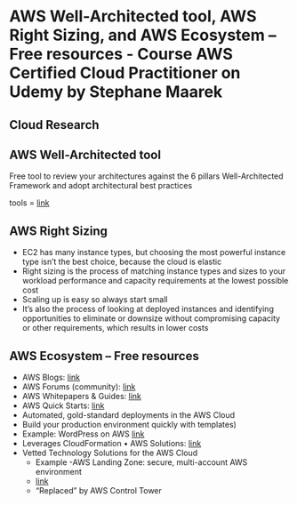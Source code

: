 # AWS Well-Architected tool, AWS Right Sizing, and AWS Ecosystem – Free resources - Course AWS Certified Cloud Practitioner on Udemy by Stephane Maarek 

## Cloud Research
## AWS Well-Architected tool
Free tool to review your architectures against the 6 pillars Well-Architected Framework and adopt architectural best practices

tools = [link](https://console.aws.amazon.com/wellarchitected)

## AWS Right Sizing
- EC2 has many instance types, but choosing the most powerful instance type isn’t the best choice, because the cloud is elastic
- Right sizing is the process of matching instance types and sizes to your workload performance and capacity requirements at the lowest possible cost
- Scaling up is easy so always start small
- It’s also the process of looking at deployed instances and identifying opportunities to eliminate or downsize without compromising capacity or other requirements, which results in lower costs

## AWS Ecosystem – Free resources 
- AWS Blogs: [link](https://aws.amazon.com/blogs/aws/)
- AWS Forums (community): [link](https://forums.aws.amazon.com/index.jspa) 
- AWS Whitepapers & Guides: [link](https://aws.amazon.com/whitepapers)
- AWS Quick Starts: [link](https://aws.amazon.com/quickstart/)
- Automated, gold-standard deployments in the AWS Cloud
- Build your production environment quickly with templates) 
- Example: WordPress on AWS [link](https://fwd.aws/P3yyv?did=qs_card&trk=qs_card)
- Leverages CloudFormation • AWS Solutions: [link](https://aws.amazon.com/solutions/) 
- Vetted Technology Solutions for the AWS Cloud 
	- Example -AWS Landing Zone: secure, multi-account AWS environment 
	- [link](https://aws.amazon.com/solutions/implementations/aws-landing-zone/)
	- “Replaced” by AWS Control Tower



